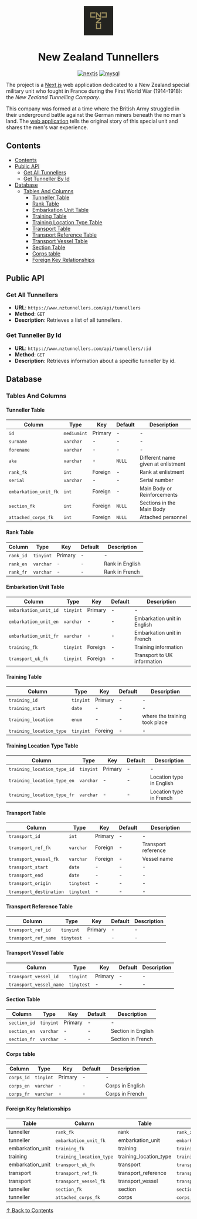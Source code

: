 <div align="center">
    <img width="80" height="80" src="./public/apple-touch-icon-114x114.png"/>
</div>
<h1 align="center">
    New Zealand Tunnellers
</h1>
<p align="center">
    <a href="https://github.com/vercel/next.js">
        <img src="https://img.shields.io/badge/Next-black?style=for-the-badge&logo=next.js&logoColor=white" alt="nextjs"></a>
    <a href="https://www.mysql.com/">
        <img src="https://img.shields.io/badge/mysql-4479A1.svg?style=for-the-badge&logo=mysql&logoColor=white" alt="mysql"></a>
</p>

The project is a [Next.js](https://github.com/vercel/next.js) web application dedicated to a New Zealand special military unit who fought in France during the First World War (1914-1918): the _New Zealand Tunnelling Company_.

This company was formed at a time where the British Army struggled in their underground battle against the German miners beneath the no man's land. The [web application](https://www.nztunnellers.com) tells the original story of this special unit and shares the men's war experience.

## Contents

- [Contents](#contents)
- [Public API](#public-api)
  - [Get All Tunnellers](#get-all-tunnellers)
  - [Get Tunneller By Id](#get-tunneller-by-id)
- [Database](#database)
  - [Tables And Columns](#tables-and-columns)
    - [Tunneller Table](#tunneller-table)
    - [Rank Table](#rank-table)
    - [Embarkation Unit Table](#embarkation-unit-table)
    - [Training Table](#training-table)
    - [Training Location Type Table](#training-location-type-table)
    - [Transport Table](#transport-table)
    - [Transport Reference Table](#transport-reference-table)
    - [Transport Vessel Table](#transport-vessel-table)
    - [Section Table](#section-table)
    - [Corps table](#corps-table)
    - [Foreign Key Relationships](#foreign-key-relationships)

## Public API

### Get All Tunnellers

- **URL**: `https://www.nztunnellers.com/api/tunnellers`
- **Method**: `GET`
- **Description**: Retrieves a list of all tunnellers.

### Get Tunneller By Id

- **URL**: `https://www.nztunnellers.com/api/tunnellers/:id`
- **Method**: `GET`
- **Description**: Retrieves information about a specific tunneller by id.

## Database

### Tables And Columns

#### Tunneller Table

| Column                | Type        | Key     | Default | Description                        |
| --------------------- | ----------- | ------- | ------- | ---------------------------------- |
| `id`                  | `mediumint` | Primary | -       | -                                  |
| `surname`             | `varchar`   | -       | -       | -                                  |
| `forename`            | `varchar`   | -       | -       | -                                  |
| `aka`                 | `varchar`   | -       | `NULL`  | Different name given at enlistment |
| `rank_fk`             | `int`       | Foreign | -       | Rank at enlistment                 |
| `serial`              | `varchar`   | -       | -       | Serial number                      |
| `embarkation_unit_fk` | `int`       | Foreign | -       | Main Body or Reinforcements        |
| `section_fk`          | `int`       | Foreign | `NULL`  | Sections in the Main Body          |
| `attached_corps_fk`   | `int`       | Foreign | `NULL`  | Attached personnel                 |

#### Rank Table

| Column    | Type      | Key     | Default | Description     |
| --------- | --------- | ------- | ------- | --------------- |
| `rank_id` | `tinyint` | Primary | -       | -               |
| `rank_en` | `varchar` | -       | -       | Rank in English |
| `rank_fr` | `varchar` | -       | -       | Rank in French  |

#### Embarkation Unit Table

| Column                | Type      | Key     | Default | Description                 |
| --------------------- | --------- | ------- | ------- | --------------------------- |
| `embarkation_unit_id` | `tinyint` | Primary | -       | -                           |
| `embarkation_unit_en` | `varchar` | -       | -       | Embarkation unit in English |
| `embarkation_unit_fr` | `varchar` | -       | -       | Embarkation unit in French  |
| `training_fk`         | `tinyint` | Foreign | -       | Training information        |
| `transport_uk_fk`     | `tinyint` | Foreign | -       | Transport to UK information |

#### Training Table

| Column                   | Type      | Key     | Default | Description                   |
| ------------------------ | --------- | ------- | ------- | ----------------------------- |
| `training_id`            | `tinyint` | Primary | -       | -                             |
| `training_start`         | `date`    | -       | -       | -                             |
| `training_location`      | `enum`    | -       | -       | where the training took place |
| `training_location_type` | `tinyint` | Foreing | -       | -                             |

#### Training Location Type Table

| Column                      | Type      | Key     | Default | Description              |
| --------------------------- | --------- | ------- | ------- | ------------------------ |
| `training_location_type_id` | `tinyint` | Primary | -       | -                        |
| `training_location_type_en` | `varchar` | -       | -       | Location type in English |
| `training_location_type_fr` | `varchar` | -       | -       | Location type in French  |

#### Transport Table

| Column                  | Type       | Key     | Default | Description         |
| ----------------------- | ---------- | ------- | ------- | ------------------- |
| `transport_id`          | `int`      | Primary | -       | -                   |
| `transport_ref_fk`      | `varchar`  | Foreign | -       | Transport reference |
| `transport_vessel_fk`   | `varchar`  | Foreign | -       | Vessel name         |
| `transport_start`       | `date`     | -       | -       | -                   |
| `transport_end`         | `date`     | -       | -       | -                   |
| `transport_origin`      | `tinytext` | -       | -       | -                   |
| `transport_destination` | `tinytext` | -       | -       | -                   |

#### Transport Reference Table

| Column               | Type       | Key     | Default | Description |
| -------------------- | ---------- | ------- | ------- | ----------- |
| `transport_ref_id`   | `tinyint`  | Primary | -       | -           |
| `transport_ref_name` | `tinytest` | -       | -       | -           |

#### Transport Vessel Table

| Column                  | Type       | Key     | Default | Description |
| ----------------------- | ---------- | ------- | ------- | ----------- |
| `transport_vessel_id`   | `tinyint`  | Primary | -       | -           |
| `transport_vessel_name` | `tinytest` | -       | -       | -           |

#### Section Table

| Column       | Type      | Key     | Default | Description        |
| ------------ | --------- | ------- | ------- | ------------------ |
| `section_id` | `tinyint` | Primary | -       | -                  |
| `section_en` | `varchar` | -       | -       | Section in English |
| `section_fr` | `varchar` | -       | -       | Section in French  |

#### Corps table

| Column     | Type      | Key     | Default | Description      |
| ---------- | --------- | ------- | ------- | ---------------- |
| `corps_id` | `tinyint` | Primary | -       | -                |
| `corps_en` | `varchar` | -       | -       | Corps in English |
| `corps_fr` | `varchar` | -       | -       | Corps in French  |

#### Foreign Key Relationships

| Table            | Column                   | Table                  | Column                      |
| ---------------- | ------------------------ | ---------------------- | --------------------------- |
| tunneller        | `rank_fk`                | rank                   | `rank_id`                   |
| tunneller        | `embarkation_unit_fk`    | embarkation_unit       | `embarkation_unit_id`       |
| embarkation_unit | `training_fk`            | training               | `training_id`               |
| training         | `training_location_type` | training_location_type | `training_location_type_id` |
| embarkation_unit | `transport_uk_fk`        | transport              | `transport_id`              |
| transport        | `transport_ref_fk`       | transport_reference    | `transport_ref_id`          |
| transport        | `transport_vessel_fk`    | transport_vessel       | `transport_vessel_id`       |
| tunneller        | `section_fk`             | section                | `section_id`                |
| tunneller        | `attached_corps_fk`      | corps                  | `corps_id`                  |

[↑ Back to Contents](#contents)
